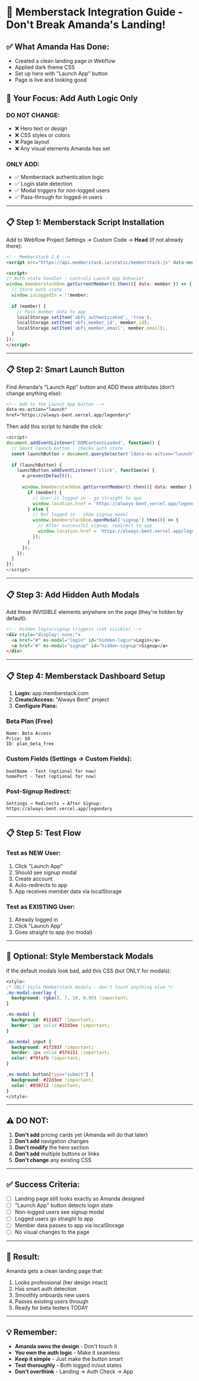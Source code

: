 # 🔐 Memberstack Integration Guide - Don't Break Amanda's Landing!

## ✅ **What Amanda Has Done:**
- Created a clean landing page in Webflow
- Applied dark theme CSS
- Set up hero with "Launch App" button
- Page is live and looking good

## 🎯 **Your Focus: Add Auth Logic Only**

### **DO NOT CHANGE:**
- ❌ Hero text or design
- ❌ CSS styles or colors  
- ❌ Page layout
- ❌ Any visual elements Amanda has set

### **ONLY ADD:**
- ✅ Memberstack authentication logic
- ✅ Login state detection
- ✅ Modal triggers for non-logged users
- ✅ Pass-through for logged-in users

---

## 📋 **Step 1: Memberstack Script Installation**

Add to Webflow Project Settings → Custom Code → **Head** (if not already there):

```html
<!-- Memberstack 2.0 -->
<script src="https://api.memberstack.io/static/memberstack.js" data-memberstack-app="YOUR_APP_ID_HERE"></script>

<script>
// Auth state handler - controls Launch App behavior
window.$memberstackDom.getCurrentMember().then(({ data: member }) => {
  // Store auth state
  window.isLoggedIn = !!member;
  
  if (member) {
    // Pass member data to app
    localStorage.setItem('abfi_authenticated', 'true');
    localStorage.setItem('abfi_member_id', member.id);
    localStorage.setItem('abfi_member_email', member.email);
  }
});
</script>
```

---

## 📋 **Step 2: Smart Launch Button**

Find Amanda's "Launch App" button and ADD these attributes (don't change anything else):

```html
<!-- Add to the Launch App button -->
data-ms-action="launch"
href="https://always-bent.vercel.app/legendary"
```

Then add this script to handle the click:

```javascript
<script>
document.addEventListener('DOMContentLoaded', function() {
  // Smart launch button - checks auth state
  const launchButton = document.querySelector('[data-ms-action="launch"]');
  
  if (launchButton) {
    launchButton.addEventListener('click', function(e) {
      e.preventDefault();
      
      window.$memberstackDom.getCurrentMember().then(({ data: member }) => {
        if (member) {
          // User is logged in - go straight to app
          window.location.href = 'https://always-bent.vercel.app/legendary';
        } else {
          // Not logged in - show signup modal
          window.$memberstackDom.openModal('signup').then(() => {
            // After successful signup, redirect to app
            window.location.href = 'https://always-bent.vercel.app/legendary';
          });
        }
      });
    });
  }
});
</script>
```

---

## 📋 **Step 3: Add Hidden Auth Modals**

Add these INVISIBLE elements anywhere on the page (they're hidden by default):

```html
<!-- Hidden login/signup triggers (not visible) -->
<div style="display: none;">
  <a href="#" ms-modal="login" id="hidden-login">Login</a>
  <a href="#" ms-modal="signup" id="hidden-signup">Signup</a>
</div>
```

---

## 📋 **Step 4: Memberstack Dashboard Setup**

1. **Login:** app.memberstack.com
2. **Create/Access:** "Always Bent" project
3. **Configure Plans:**

### Beta Plan (Free)
```
Name: Beta Access
Price: $0
ID: plan_beta_free
```

### Custom Fields (Settings → Custom Fields):
```
boatName - Text (optional for now)
homePort - Text (optional for now)
```

### Post-Signup Redirect:
```
Settings → Redirects → After Signup:
https://always-bent.vercel.app/legendary
```

---

## 📋 **Step 5: Test Flow**

### Test as NEW User:
1. Click "Launch App"
2. Should see signup modal
3. Create account
4. Auto-redirects to app
5. App receives member data via localStorage

### Test as EXISTING User:
1. Already logged in
2. Click "Launch App"
3. Goes straight to app (no modal)

---

## 🎨 **Optional: Style Memberstack Modals**

If the default modals look bad, add this CSS (but ONLY for modals):

```css
<style>
/* ONLY style Memberstack modals - don't touch anything else */
.ms-modal-overlay {
  background: rgba(3, 7, 18, 0.95) !important;
}

.ms-modal {
  background: #111827 !important;
  border: 1px solid #22d3ee !important;
}

.ms-modal input {
  background: #1f2937 !important;
  border: 1px solid #374151 !important;
  color: #f9fafb !important;
}

.ms-modal button[type="submit"] {
  background: #22d3ee !important;
  color: #030712 !important;
}
</style>
```

---

## ⚠️ **DO NOT:**

1. **Don't add** pricing cards yet (Amanda will do that later)
2. **Don't add** navigation changes
3. **Don't modify** the hero section
4. **Don't add** multiple buttons or links
5. **Don't change** any existing CSS

---

## ✅ **Success Criteria:**

- [ ] Landing page still looks exactly as Amanda designed
- [ ] "Launch App" button detects login state
- [ ] Non-logged users see signup modal
- [ ] Logged users go straight to app
- [ ] Member data passes to app via localStorage
- [ ] No visual changes to the page

---

## 🚀 **Result:**

Amanda gets a clean landing page that:
1. Looks professional (her design intact)
2. Has smart auth detection
3. Smoothly onboards new users
4. Passes existing users through
5. Ready for beta testers TODAY

---

## 💡 **Remember:**

- **Amanda owns the design** - Don't touch it
- **You own the auth logic** - Make it seamless
- **Keep it simple** - Just make the button smart
- **Test thoroughly** - Both logged in/out states
- **Don't overthink** - Landing → Auth Check → App

